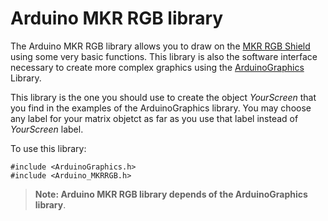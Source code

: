 # Arduino MKR RGB library


The Arduino MKR RGB library allows you to draw on the [MKR RGB Shield](https://store.arduino.cc/mkr-rgb-shield) using some very basic functions. This library is also the software interface necessary to create more complex graphics using the [ArduinoGraphics](https://www.arduino.cc/en/Reference/ArduinoGraphics) Library.

This library is the one you should use to create the object _YourScreen_ that you find in the examples of the ArduinoGraphics library. You may choose any label for your matrix objetct as far as you use that label instead of _YourScreen_ label. 

To use this library:

```
#include <ArduinoGraphics.h>
#include <Arduino_MKRRGB.h>
```

> **Note: Arduino MKR RGB library depends of the ArduinoGraphics library**. 
